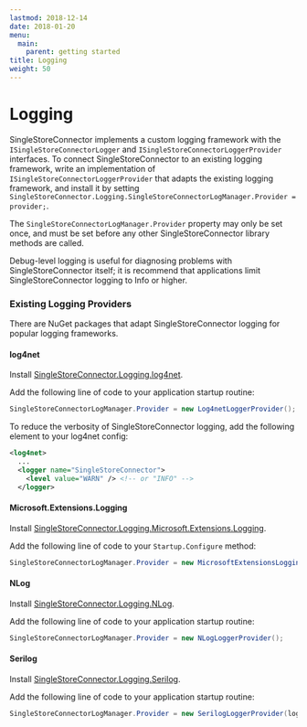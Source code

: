 ```yaml
---
lastmod: 2018-12-14
date: 2018-01-20
menu:
  main:
    parent: getting started
title: Logging
weight: 50
---
```


Logging
=======

SingleStoreConnector implements a custom logging framework with the `ISingleStoreConnectorLogger` and `ISingleStoreConnectorLoggerProvider` interfaces.
To connect SingleStoreConnector to an existing logging framework, write an implementation of `ISingleStoreConnectorLoggerProvider` that adapts
the existing logging framework, and install it by setting `SingleStoreConnector.Logging.SingleStoreConnectorLogManager.Provider = provider;`.

The `SingleStoreConnectorLogManager.Provider` property may only be set once, and must be set before any other SingleStoreConnector library methods are called.

Debug-level logging is useful for diagnosing problems with SingleStoreConnector itself; it is recommend that applications limit SingleStoreConnector
logging to Info or higher.

### Existing Logging Providers

There are NuGet packages that adapt SingleStoreConnector logging for popular logging frameworks.

#### log4net

Install [SingleStoreConnector.Logging.log4net](https://www.nuget.org/packages/MySqlConnector.Logging.log4net/).

Add the following line of code to your application startup routine:

```csharp
SingleStoreConnectorLogManager.Provider = new Log4netLoggerProvider();
```

To reduce the verbosity of SingleStoreConnector logging, add the following element to your log4net config:

```xml
<log4net>
  ...
  <logger name="SingleStoreConnector">
    <level value="WARN" /> <!-- or "INFO" -->
  </logger>
```

#### Microsoft.Extensions.Logging

Install [SingleStoreConnector.Logging.Microsoft.Extensions.Logging](https://www.nuget.org/packages/MySqlConnector.Logging.Microsoft.Extensions.Logging/).

Add the following line of code to your `Startup.Configure` method:

```csharp
SingleStoreConnectorLogManager.Provider = new MicrosoftExtensionsLoggingLoggerProvider(loggerFactory);
```

#### NLog

Install [SingleStoreConnector.Logging.NLog](https://www.nuget.org/packages/MySqlConnector.Logging.NLog/).

Add the following line of code to your application startup routine:

```csharp
SingleStoreConnectorLogManager.Provider = new NLogLoggerProvider();
```

#### Serilog

Install [SingleStoreConnector.Logging.Serilog](https://www.nuget.org/packages/MySqlConnector.Logging.Serilog/).

Add the following line of code to your application startup routine:

```csharp
SingleStoreConnectorLogManager.Provider = new SerilogLoggerProvider(loggerFactory);
```

